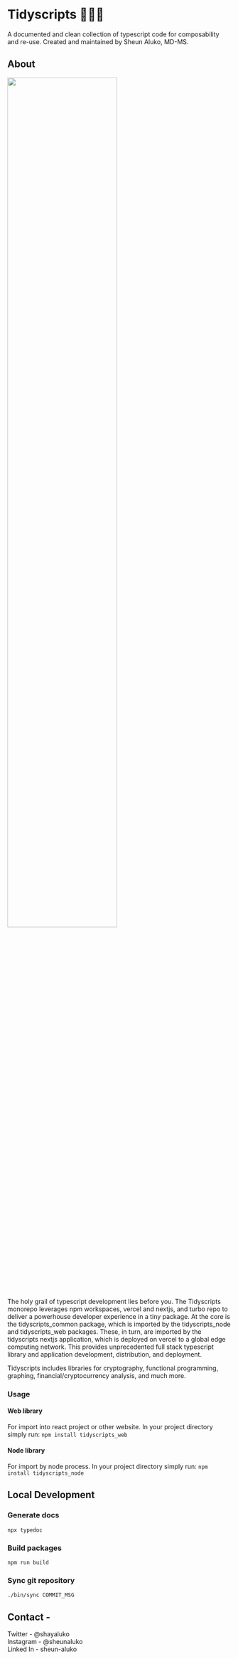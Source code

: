 # Tidyscripts 🧘🏾‍♂️
A documented and clean collection of typescript code for composability and re-use. Created and maintained by Sheun Aluko, MD-MS. 

## About

<img src="https://storage.googleapis.com/tidyscripts/tidyscripts_architecture.png" width="70%"/>

The holy grail of typescript development lies before you. The Tidyscripts monorepo leverages npm workspaces, vercel and nextjs, and turbo repo to deliver a powerhouse developer experience in a tiny package. At the core is the tidyscripts_common package, which is imported by the tidyscripts_node and tidyscripts_web packages. These, in turn, are imported by the tidyscripts nextjs application, which is deployed on vercel to a global edge computing network. This provides unprecedented full stack typescript library and application development, distribution, and deployment.

Tidyscripts includes libraries for cryptography, functional programming, graphing, financial/cryptocurrency analysis, and much more.

### Usage

#### Web library
For import into react project or other website.
In your project directory simply run: 
`npm install tidyscripts_web`


#### Node library
For import by node process.
In your project directory simply run: 
`npm install tidyscripts_node`

## Local Development


### Generate docs
``` npx typedoc ```

### Build packages 
``` npm run build ```

### Sync git repository
``` ./bin/sync COMMIT_MSG ``` 

## Contact - 
Twitter - @shayaluko\
Instagram - @sheunaluko\
Linked In - sheun-aluko


